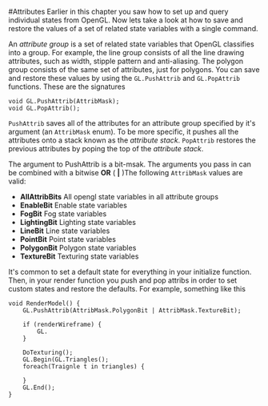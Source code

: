 #Attributes
Earlier in this chapter you saw how to set up and query individual states from OpenGL. Now lets take a look at how to save and restore the values of a set of related state variables with a single command.

An _attribute group_ is a set of related state variables that OpenGL classifies into a group. For example, the line group consists of all the line drawing attributes, such as width, stipple pattern and anti-aliasing. The polygon group consists of the same set of attributes, just for polygons. You can save and restore these values by using the ```GL.PushAttrib``` and ```GL.PopAttrib``` functions. These are the signatures

```
void GL.PushAttrib(AttribMask);
void GL.PopAttrib();
```

```PushAttrib``` saves all of the attributes for an attribute group specified by it's argument (an ```AttribMask``` enum). To be more specific, it pushes all the attributes onto a stack known as the _attribute stack_. ```PopAttrib``` restores the previous attributes by poping the top of the _attribute stack_. 

The argument to PushAttrib is a bit-msak. The arguments you pass in can be combined with a bitwise __OR__ ( __|__ )The following ```AttribMask``` values are valid:

* __AllAttribBits__ All opengl state variables in all attribute groups
* __EnableBit__ Enable state variables
* __FogBit__ Fog state variables
* __LightingBit__ Lighting state variables
* __LineBit__ Line state variables
* __PointBit__ Point state variables
* __PolygonBit__ Polygon state variables
* __TextureBit__ Texturing state variables

It's common to set a default state for everything in your initialize function. Then, in your render function you push and pop attribs in order to set custom states and restore the defaults. For example, something like this

```
void RenderModel() {
    GL.PushAttrib(AttribMask.PolygonBit | AttribMask.TextureBit);
    
    if (renderWireframe) {
        GL.
    }
    
    DoTexturing();
    GL.Begin(GL.Triangles();
    foreach(Traignle t in triangles) {
    
    }
    GL.End();
}
```